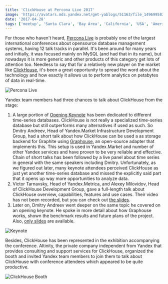```yaml
---
title: 'ClickHouse at Percona Live 2017'
image: 'https://avatars.mds.yandex.net/get-yablogs/51163/file_1496995835580/orig'
date: '2017-04-28'
tags: ['meetup', 'Santa Clara', 'Bay Area', 'California', 'USA', 'America', 'events', 'Graphouse']
---
```


For those who haven't heard, [Percona Live](https://percona.com/live/17) is probably one of the largest international conferences about opensource database management systems, having 12 talk tracks in parallel. It's been around for many years and initially, it was focused mainly on MySQL (and had that in its name), but nowadays it is more generic and other products of this category get lots of attention too. Needless to say that for a relatively new player on the market like [ClickHouse](https://clickhouse.tech/), it's been a great opportunity to spread the word about the technology and how exactly it allows us to perform analytics on petabytes of data in real-time.

![Percona Live](https://avatars.mds.yandex.net/get-yablogs/61002/file_1496995891097/orig)

Yandex team members had three chances to talk about ClickHouse from the stage:

1. A large portion of [Opening Keynote](https://www.percona.com/blog/2017/04/25/percona-live-2017-day-one-keynotes/) has been dedicated to different time-series databases. ClickHouse is not really a specialized time-series database but still outperforms many alternatives if used as such. So Dmitry Andreev, Head of Yandex.Market Infrastructure Development Group, had a short talk about how ClickHouse can be used a as storage backend for Graphite using [Graphouse](https://github.com/clickhouse/graphouse), an open-source adapter that implements this. This setup is used in Yandex.Market and number of other Yandex services and have proven to be very reliable and effective. Chain of short talks has been followed by a live panel about time series in general with the same speakers including Dmitry. Unfortunately, as we figured out later, many keynote attendees perceived ClickHouse as just yet another time-series database and missed the explicitly said part that it opens up way more opportunities to analyze data.
2. Victor Tarnavsky, Head of Yandex.Metrica, and Alexey Milovidov, Head of ClickHouse Development Group, gave a full-length talk about ClickHouse overview, capabilities, features and use cases. Their video has not been recorded, but you can check out [the slides](https://presentations.clickhouse.tech/percona2017/ClickHouse%20Percona%20Santa%20Clara%202.0.pdf).
3. Later on, Dmitry Andreev went deeper on the same topic he covered on an opening keynote. He spoke in more detail about how Graphouse works, shown the benchmark results and future plans of the project. Also, [only slides](https://www.percona.com/live/17/sites/default/files/slides/clickhouse-as-timeseries-database.pdf) are available.

![Keynote](https://avatars.mds.yandex.net/get-yablogs/114306/file_1496995873490/orig)

Besides, ClickHouse has been represented in the exhibition accompanying the conference. Altinity, the private company independent from Yandex that provides consulting and support services for ClickHouse, organized the booth and invited Yandex team members to join them to talk about ClickHouse with conference attendees which appeared to be quite productive.

![ClickHouse Booth](https://avatars.mds.yandex.net/get-yablogs/49865/file_1496995857463/orig)
